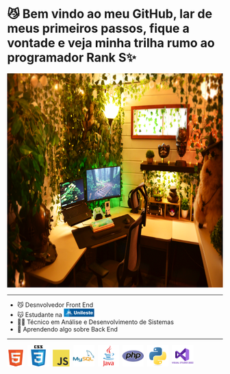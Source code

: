 # 😼 Bem vindo ao meu GitHub, lar de meus primeiros passos, fique a vontade e veja minha trilha rumo ao programador Rank S✨


  <img src = "background.png" widht = "800" height ="500" aling = "right">


---

- 😼 Desnvolvedor Front End
- 😽 Estudante na <a href="https://unileste.catolica.edu.br/portal/" target="_blank"> <img src = "unileste.jpeg" widht = "70px" height = "20px" > </a>
- 🐱‍👤 Técnico em Análise e Desenvolvimento de Sistemas
- 🤖 Aprendendo algo sobre Back End
  
---

<div>
  <img src="https://github.com/devicons/devicon/blob/master/icons/html5/html5-original.svg" title="HTML5" alt="HTML" width="40" height="40"/>&nbsp;
  <img src="https://github.com/devicons/devicon/blob/master/icons/css3/css3-original-wordmark.svg" title="Css3" alt="Css3" width="50" height="50"/>&nbsp;
  <img src="https://github.com/devicons/devicon/blob/master/icons/javascript/javascript-original.svg" title="JavaScript" alt="JavaScript" width="40" height="40"/>&nbsp;
  <img src="https://github.com/devicons/devicon/blob/master/icons/mysql/mysql-original-wordmark.svg" title="MySql" alt="MySql" width="50" height="50"/>&nbsp;
  <img src="https://github.com/devicons/devicon/blob/master/icons/java/java-original-wordmark.svg" title="Java" alt="Java" width="50" height="50"/>&nbsp;
  <img src="https://github.com/devicons/devicon/blob/master/icons/php/php-original.svg" title="Php" alt="Php" width="50" height="50"/>&nbsp;
  <img src="https://github.com/devicons/devicon/blob/master/icons/python/python-original.svg" title="Python" alt="Python" width="50" height="50"/>&nbsp;
  <img src="https://github.com/devicons/devicon/blob/master/icons/visualstudio/visualstudio-original-wordmark.svg" title="Vs" alt="Vs" width="50" height="50"/>&nbsp;
  
  
</div>
